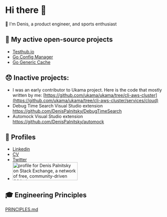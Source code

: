 # Hi there 👋

🔭 I'm Denis, a product engineer, and sports enthusiast


## 🤔 My active open-source projects

- [Testhub.io](https://github.com/testhub-io/testhub)
- [Go Config Manager](https://github.com/num30/config)
- [Go Generic Cache](https://github.com/num30/go-cache)

## 😞 Inactive projects:
  - I was an early contributor to Ukama project. Here is the code that mostly written by me:  [https://github.com/ukama/ukama/tree/cli-aws-cluster](https://github.com/ukama/ukama/tree/cli-aws-cluster/services/cloud)
  - Debug Time Search Visual Studio extension https://github.com/DenisPalnitsky/DebugTimeSearch
  - Automock Visual Studio extension https://github.com/DenisPalnitsky/automock 

## 📱 Profiles 
- [Linkedin](https://www.linkedin.com/in/denis-palnitsky/) 
- [CV](https://docs.google.com/document/d/e/2PACX-1vRYL5Si8vWz85AGPAMye8JKy71Ob3AYxMz-dxl0S_BLQWQMqbRnIouQYN8IfOH9Lae3vt3dn6YeO79g/pub)
- [Twitter](https://twitter.com/Number30)
- <a href="https://stackexchange.com/users/85406"><img src="https://stackexchange.com/users/flair/85406.png" width="208" height="58" alt="profile for Denis Palnitsky on Stack Exchange, a network of free, community-driven Q&amp;A sites" title="profile for Denis Palnitsky on Stack Exchange, a network of free, community-driven Q&amp;A sites"></a> 

## :mortar_board: Engineering Principles
[PRINCIPLES.md](https://github.com/DenisPalnitsky/DenisPalnitsky/blob/main/PRINCIPLES.md)

